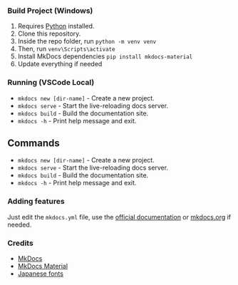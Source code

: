 ### Build Project (Windows)
1. Requires [Python](https://www.python.org/downloads/) installed.
2. Clone this repository.
3. Inside the repo folder, run `python -m venv venv`
4. Then, run `venv\Scripts\activate`
5. Install MkDocs dependencies `pip install mkdocs-material`
6. Update everything if needed

### Running (VSCode Local)

* `mkdocs new [dir-name]` - Create a new project.
* `mkdocs serve` - Start the live-reloading docs server.
* `mkdocs build` - Build the documentation site.
* `mkdocs -h` - Print help message and exit.

## Commands

* `mkdocs new [dir-name]` - Create a new project.
* `mkdocs serve` - Start the live-reloading docs server.
* `mkdocs build` - Build the documentation site.
* `mkdocs -h` - Print help message and exit.

### Adding features
Just edit the `mkdocs.yml` file, use the [official documentation](https://squidfunk.github.io/mkdocs-material/reference/) or [mkdocs.org](https://www.mkdocs.org) if needed.



### Credits
- [MkDocs](https://www.mkdocs.org)
- [MkDocs Material](https://squidfunk.github.io/mkdocs-material/)
- [Japanese fonts](https://core6000.neocities.org/fonts/)